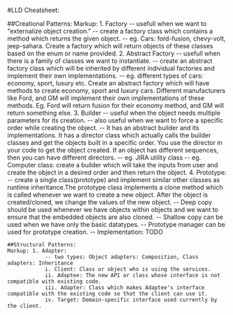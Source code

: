 #LLD Cheatsheet:

##Creational Patterns:
    Markup: 1. Factory
                -- usefull when we want to "externalize object creation."
                -- create a factory class which contains a method which returns the given object.
                -- eg. Cars: ford-fusion, chevy-volt, jeep-sahara. Create a factory which will return objects of these classes based on the enum or name provided.
            2. Abstract Factory
                -- usefull when there is a family of classes we want to instantiate.
                -- create an abstract factory class which will be inherited by different individual factories and implement their own implementations.
                -- eg. different types of cars: economy, sport, luxury etc. Create an abstract factory which will have methods to create economy, sport and luxury cars. Different manufacturers like Ford, and GM will implement their own implementations of these methods. Eg. Ford will return fusion for their economy method, and GM will return something else. 
            3. Builder
                -- useful when the object needs multiple parameters for its creation.
                -- also useful when we want to force a specific order while creating the object.
                -- It has an abstract builder and its implementations. It has a director class which actually calls the builder classes and get the objects built in a specific order. You use the director in your code to get the object created. If an object has different sequences, then you can have different directors.
                -- eg. JIRA utility class
                -- eg. Computer class: create a builder which will take the inputs from user and create the object in a desired order and then return the object.
            4. Prototype:
                -- create a single class(prototype) and implement similar other classes as runtime inheritance.The prototype class implements a clone method which is called whenever we want to create a new object. After the object is created/cloned, we change the values of the new object.
                -- Deep copy should be used whenever we have objects within objects and we want to ensure that the embedded objects are also cloned.
                -- Shallow copy can be used when we have only the basic datatypes.
                -- Prototype manager can be used for prototype creation.
                -- Implementation: TODO

    ##Structural Patterns:
    Markup: 1. Adapter:
                -- two types: Object adapters: Composition, Class adapters: Inheritance
                i. Client: Class or object who is using the services.
                ii. Adaptee: The new API or class whose interface is not compatible with existing code.
                iii. Adapter: Class which makes Adaptee's interface compatible with the existing code so that the client can use it.
                iv. Target: Domain-specific interface used currently by the client.
